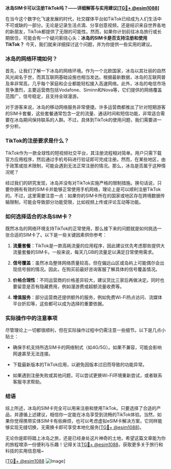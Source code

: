 **冰岛SIM卡可以注册TikTok吗？——详细解答与实用建议[[TG💪+ @esim1088](https://t.me/s/esim1088)]**

在当今这个数字化飞速发展的时代，社交媒体平台如TikTok已经成为人们生活中不可或缺的一部分。无论是记录生活点滴、分享创意视频，还是结识来自世界各地的新朋友，TikTok都提供了无限的可能性。然而，如果你计划前往冰岛旅行或长期居住，可能会有一个疑问萦绕心头：**冰岛的SIM卡是否支持注册和使用TikTok？** 今天，我们就来详细探讨这个问题，并为你提供一些实用的建议。

### 冰岛的网络环境如何？

首先，让我们了解一下冰岛的网络环境。作为一个北欧国家，冰岛以其壮丽的自然风光闻名于世，而其互联网基础设施也相当发达。根据最新数据，冰岛的互联网普及率非常高，几乎每个家庭和企业都能轻松接入高速网络。此外，冰岛的电信市场竞争激烈，主要运营商包括Vodafone、Siminn和Nova等，它们提供的网络覆盖范围广，信号稳定，且支持全球漫游。

对于游客来说，冰岛的移动网络服务非常便捷。许多运营商都推出了针对短期游客的SIM卡套餐，这些套餐通常包含一定的流量、通话时间和短信功能，非常适合需要在冰岛期间保持联系的人群。不过，具体到TikTok的使用问题，我们需要进一步分析。

### TikTok的注册要求是什么？

TikTok作为一款全球性的短视频社交平台，其注册流程相对简单。用户只需下载官方应用程序，然后通过手机号码进行验证即可完成注册。然而，在某些地区，由于政策或技术限制，可能会遇到无法正常注册的情况。那么，冰岛是否属于这种情况呢？

经过我们的研究发现，冰岛并没有对TikTok实施严格的限制措施。换句话说，只要你拥有有效的SIM卡并能够正常使用手机网络，理论上是可以顺利注册TikTok的。不过，这里需要注意一点：如果你的SIM卡所在的国家或地区存在跨境数据传输限制，可能会导致部分功能受限，比如视频上传或评论互动等功能。

### 如何选择适合的冰岛SIM卡？

既然冰岛的网络环境支持TikTok的正常使用，那么接下来的问题就是如何挑选一张合适的SIM卡了。以下是一些关键因素供你参考：

1. **流量套餐**：TikTok是一款高耗流量的应用程序，因此建议优先考虑那些提供大流量套餐的SIM卡。一般来说，每天几GB的流量足以满足日常使用需求。
   
2. **信号覆盖**：虽然冰岛整体网络质量较高，但在偏远山区或岛屿上可能偶尔会出现信号弱的情况。因此，在购买前最好咨询客服了解具体的信号覆盖情况。

3. **价格合理性**：不同运营商的价格差异较大，建议货比三家后再做决定。同时也要留意是否有隐藏费用，例如漫游费或超额流量收费等。

4. **增值服务**：部分运营商还提供额外的服务，例如免费Wi-Fi热点访问、流媒体平台折扣等，这些都可以成为选择的重要依据。

### 实际操作中的注意事项

尽管理论上一切都很顺利，但在实际操作过程中仍需注意一些细节。以下是几点小贴士：

- 确保手机支持所选SIM卡的网络制式（如4G/5G）。如果不兼容，可能会影响网速甚至无法连接。
  
- 下载最新版本的TikTok应用，以避免因版本过旧而导致的功能异常。

- 如果遇到注册失败或其他问题，可以尝试更换Wi-Fi环境重新尝试，或者联系客服寻求帮助。

### 结语

综上所述，冰岛的SIM卡完全可以用来注册和使用TikTok。只要选择了合适的产品，并遵循上述建议，相信你一定能在冰岛享受到流畅的TikTok体验。当然，如果你觉得携带实体SIM卡有些麻烦，也可以考虑虚拟eSIM卡解决方案，它同样能够实现无缝切换，无需换卡即可享受本地化服务[[TG💪+ @esim1088](https://t.me/s/esim1088)]。

无论你是即将踏上冰岛之旅，还是已经身处这片神奇的土地，希望这篇文章能为你的旅程增添一份便利与乐趣！记得关注[TG💪+ @esim1088](https://t.me/s/esim1088)，获取更多关于旅行和科技的实用信息哦~

[[TG💪+ @esim1088](https://t.me/s/esim1088) ![Image](https://i.postimg.cc/4NQfJmqS/Snipaste-2025-05-13-00-14-12.png)]